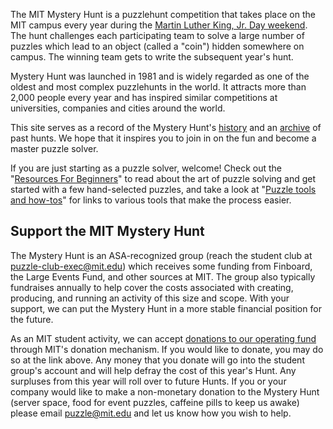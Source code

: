 The MIT Mystery Hunt is a puzzlehunt competition that takes place on the MIT campus every year during the [Martin Luther King, Jr. Day weekend](https://www.wolframalpha.com/input/?i=Friday+before+next+Martin+Luther+King+Day). The hunt challenges each participating team to solve a large number of puzzles which lead to an object (called a "coin") hidden somewhere on campus. The winning team gets to write the subsequent year's hunt.

Mystery Hunt was launched in 1981 and is widely regarded as one of the oldest and most complex puzzlehunts in the world. It attracts more than 2,000 people every year and has inspired similar competitions at universities, companies and cities around the world.

This site serves as a record of the Mystery Hunt's [history](history.html) and an [archive](huntsbyyear.html) of past hunts. We hope that it inspires you to join in on the fun and become a master puzzle solver.

If you are just starting as a puzzle solver, welcome! Check out the "[Resources For Beginners](resources.html)" to read about the art of puzzle solving and get started with a few hand-selected puzzles, and take a look at "[Puzzle tools and how-tos](tools.html)" for links to various tools that make the process easier.

## Support the MIT Mystery Hunt

The Mystery Hunt is an ASA-recognized group (reach the student club at [puzzle-club-exec@mit.edu](mailto:puzzle-club-exec@mit.edu)) which receives some funding from Finboard, the Large Events Fund, and other sources at MIT. The group also typically fundraises annually to help cover the costs associated with creating, producing, and running an activity of this size and scope. With your support, we can put the Mystery Hunt in a more stable financial position for the future.

As an MIT student activity, we can accept [donations to our operating fund](https://giving.mit.edu/form?fundId=2720842) through MIT's donation mechanism. If you would like to donate, you may do so at the link above. Any money that you donate will go into the student group's account and will help defray the cost of this year's Hunt. Any surpluses from this year will roll over to future Hunts. If you or your company would like to make a non-monetary donation to the Mystery Hunt (server space, food for event puzzles, caffeine pills to keep us awake) please email [puzzle@mit.edu](mailto:puzzle@mit.edu) and let us know how you wish to help.
